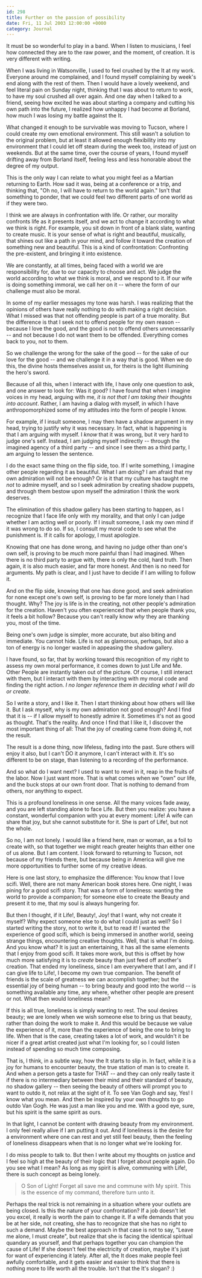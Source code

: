 ```yaml
---
id: 298
title: Further on the passion of possibility
date: Fri, 11 Jul 2003 12:00:00 +0000
category: Journal
---
```


It must be so wonderful to play in a band.  When I listen to musicians,
I feel how connected they are to the raw power, and the moment, of
creation.  It is very different with writing.

When I was living in Watsonville, I used to feel crushed by the It at my
work.  Everyone around me complained, and I found myself complaining by
week's end along with the rest of them.  Then I would have a lovely
weekend, and feel literal pain on Sunday night, thinking that I was
about to return to work, to have my soul crushed all over again.  And
one day when I talked to a friend, seeing how excited he was about
starting a company and cutting his own path into the future, I realized
how unhappy I had become at Borland, how much I was losing my battle
against the It.

What changed it enough to be survivable was moving to Tucson, where I
could create my own emotional environment.  This still wasn't a solution
to the original problem, but at least it allowed enough flexibility into
my environment that I could let off steam during the week too, instead
of just on weekends.  But at the same time, over the course of years, I
found myself drifting away from Borland itself, feeling less and less
honorable about the degree of my output.

This is the only way I can relate to what you might feel as a Martian
returning to Earth.  How sad it was, being at a conference or a trip,
and thinking that, "Oh no, I will have to return to the world again."
Isn't that something to ponder, that we could feel two different parts
of one world as if they were two.

I think we are always in confrontation with life.  Or rather, our
morality confronts life as it presents itself, and we act to change it
according to what we think is right.  For example, you sit down in front
of a blank slate, wanting to create music.  It is your sense of what is
right and beautiful, musically, that shines out like a path in your
mind, and follow it toward the creation of something new and beautiful.
This is a kind of confrontation: Confronting the pre-existent, and
bringing it into existence.

We are constantly, at all times, being faced with a world we are
responsibility for, due to our capacity to choose and act.  We judge the
world according to what we think is moral, and we respond to it.  If our
wife is doing something immoral, we call her on it -- where the form of
our challenge must also be moral.

In some of my earlier messages my tone was harsh.  I was realizing that
the opinions of others have really nothing to do with making a right
decision.  What I missed was that not offending people is part of a true
morality.  But the difference is that I seek not to offend people for my
own reason -- because I love the good, and the good is not to offend
others unnecessarily -- and not because I do not want them to be
offended.  Everything comes back to you, not to them.

So we challenge the wrong for the sake of the good -- for the sake of
our love for the good -- and we challenge it in a way that is good.
When we do this, the divine hosts themselves assist us, for theirs is
the light illumining the hero's sword.

Because of all this, when I interact with life, I have only one question
to ask, and one answer to look for: Was it good?  I have found that when
I imagine voices in my head, arguing with me, *it is not that I am taking
their thoughts into account*.  Rather, I am having a dialog with myself,
in which I have anthropomorphized some of my attitudes into the form of
people I know.

For example, if I insult someone, I may then have a shadow argument in
my head, trying to justify why it was necessary.  In fact, what is
happening is that I am arguing with myself.  I *know* that it was wrong,
but it very hard to judge one's self.  Instead, I am judging myself
indirectly -- through the imagined agency of a third party -- and since
I see them as a third party, I am arguing to lessen the sentence.

I do the exact same thing on the flip side, too.  If I write something,
I imagine other people regarding it as beautiful.  What I am doing?  I
am afraid that my own admiration will not be enough?  Or is it that my
culture has taught me *not* to admire myself, and so I seek admiration by
creating shadow puppets, and through them bestow upon myself the
admiration I think the work deserves.

The elimination of this shadow gallery has been starting to happen, as I
recognize that I face life only with my morality, and that only I can
judge whether I am acting well or poorly.  If I insult someone, I ask my
own mind if it was wrong to do so.  If so, I consult my moral code to
see what the punishment is.  If it calls for apology, I must apologize.

Knowing that one has done wrong, and having no judge other than one's
own self, is proving to be *much* more painful than I had imagined.  When
there is no third party to argue with, there is only the cold, hard
truth.  Then again, it is also much easier, and far more honest.  And
then is no need for arguments.  My path is clear, and I just have to
decide if I am willing to follow it.

And on the flip side, knowing that one has done good, and seek
admiration for none except one's own self, is proving to be far more
lonely than I had thought.  Why?  The joy is life is in the creating,
not other people's admiration for the creation.  Haven't you often
experienced that when people thank you, it feels a bit hollow?  Because
you can't really know *why* they are thanking you, most of the time.

Being one's own judge is simpler, more accurate, but also biting and
immediate.  You cannot hide.  Life is not as glamorous, perhaps, but
also a ton of energy is no longer wasted in appeasing the shadow
gallery.

I have found, so far, that by working toward this recognition of my
right to assess my own moral performance, it comes down to just Life and
Me.  Other People are instantly taken out of the picture.  Of course, I
still interact with them, but I interact with them by interacting with
my moral code and finding the right action.  *I no longer reference them
in deciding what I will do or create*.

So I write a story, and I like it.  Then I start thinking about how
others will like it.  But I ask myself, why is my own admiration not
good enough?  And I find that it is -- if I allow myself to honestly
admire it.  Sometimes it's not as good as thought.  That's the reality.
And once I find that I like it, I discover the most important thing of
all: That the joy of creating came from doing it, not the result.

The result is a done thing, now lifeless, fading into the past.  Sure
others will enjoy it also, but I can't DO it anymore, I can't interact
with it.  It's so different to be on stage, than listening to a
recording of the performance.

And so what do I want next?  I used to want to revel in it, reap in the
fruits of the labor.  Now I just want more.  That is what comes when we
"own" our life, and the buck stops at our own front door.  That is
nothing to demand from others, nor anything to expect.

This is a profound loneliness in one sense.  All the many voices fade
away, and you are left standing alone to face Life.  But then you
realize: you have a constant, wonderful companion with you at every
moment: Life!  A wife can share that joy, but she cannot substitute for
it.  She is part of Life!, but not the whole.

So no, I am not lonely.  I would like a friend here, man or woman, as a
foil to create with, so that together we might reach greater heights
than either one of us alone.  But I am content.  I look forward to
returning to Tucson, not because of my friends there, but because being
in America will give me more opportunities to further some of my
creative ideas.

Here is one last story, to emphasize the difference: You know that I
love scifi.  Well, there are not many American book stores here.  One
night, I was pining for a good scifi story.  That was a form of
loneliness: wanting the world to provide a companion; for someone else
to create the Beauty and present it to me, that my soul is always
hungering for.

But then I thought, if it Life!, Beauty!, Joy! that I want, why not
create it myself?  Why expect someone else to do what I could just as
well?  So I started writing the story, not to write it, but to read it!
I wanted the experience of good scifi, which is being immersed in
another world, seeing strange things, encountering creative thoughts.
Well, that is what I'm doing.  And you know what?  It is just an
entertaining, it has all the same elements that I enjoy from good scifi.
It takes more work, but this is offset by how much more satisfying it is
to *create* beauty than just feed off another's creation.  That ended my
loneliness, since I am everywhere that I am, and if I can give life to
Life!, I become my own true companion.  The benefit of friends is the
scale of greatness we can accomplish together; but the essential joy of
being human -- to bring beauty and good into the world -- is something
available any time, any where, whether other people are present or not.
What then would loneliness mean?

If this is all true, loneliness is simply wanting to rest.  The soul
desires beauty; we are lonely when we wish someone else to bring us that
beauty, rather than doing the work to make it.  And this would be
because we value the experience of it, more than the experience of being
the one to bring to life.  When that is the case, creating takes a lot
of work, and wouldn't it be nicer if a great artist created just what
I'm looking for, so I could listen instead of spending so much time
composing.

That is, I think, in a subtle way, how the It starts to slip in.  In
fact, while it is a joy for humans to encounter beauty, the true station
of man is to create it.  And when a person gets a taste for THAT -- and
they can only really taste it if there is no intermediary between their
mind and their standard of beauty, no shadow gallery -- then seeing the
beauty of others will prompt you to want to outdo it, not relax at the
sight of it.  To see Van Gogh and say, Yes!  I know what you mean.  And
then be inspired by your own thoughts to go outdo Van Gogh.  He was just
a man like you and me.  With a good eye, sure, but his spirit is the
same spirit as ours.

In that light, I cannot be content with drawing beauty from my
environment.  I only feel really alive if I am putting it out.  And if
loneliness is the desire for a environment where one can rest and yet
still feel beauty, then the feeling of loneliness disappears when that
is no longer what we're looking for.

I do miss people to talk to.  But then I write about my thoughts on
justice and I feel so high at the beauty of their logic that I forget
about people again.  Do you see what I mean?  As long as my spirit is
alive, communing with Life!, there is such concept as being lonely.

> O Son of Light!  Forget all save me and commune with My spirit.  This
> is the essence of my command, therefore turn unto it.

Perhaps the real trick is not remaining in a situation where your
outlets are being closed.  Is this the nature of your confrontation?  If
a job doesn't let you excel, it really is worth the pain to change it.
If a wife demands that you be at her side, not creating, she has to
recognize that she has no right to such a demand.  Maybe the best
approach in that case is not to say, "Leave me alone, I must create",
but realize that she is facing the identical spiritual quandary as
yourself, and that perhaps together you can champion the cause of Life!
If she doesn't feel the electricity of creation, maybe it's just for
want of experiencing it lately.  After all, the It does make people feel
awfully comfortable, and it gets easier and easier to think that there
is nothing more to life worth all the trouble.  Isn't that the It's
slogan? :)
